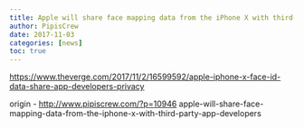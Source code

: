 ```yaml
---
title: Apple will share face mapping data from the iPhone X with third-party app developers
author: PipisCrew
date: 2017-11-03
categories: [news]
toc: true
---
```


https://www.theverge.com/2017/11/2/16599592/apple-iphone-x-face-id-data-share-app-developers-privacy

origin - http://www.pipiscrew.com/?p=10946 apple-will-share-face-mapping-data-from-the-iphone-x-with-third-party-app-developers